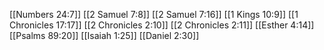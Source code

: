 [[Numbers 24:7]]
[[2 Samuel 7:8]]
[[2 Samuel 7:16]]
[[1 Kings 10:9]]
[[1 Chronicles 17:17]]
[[2 Chronicles 2:10]]
[[2 Chronicles 2:11]]
[[Esther 4:14]]
[[Psalms 89:20]]
[[Isaiah 1:25]]
[[Daniel 2:30]]
